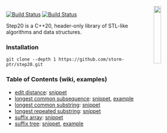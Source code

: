 <img align="right" src="https://user-images.githubusercontent.com/3381451/40880432-5b9e7086-66b9-11e8-9718-4b1ea4eae317.png" width="20%">

[![Build Status](https://app.travis-ci.com/storm-ptr/step20.svg?branch=main)](https://app.travis-ci.com/github/storm-ptr/step20)
[![Build Status](https://ci.appveyor.com/api/projects/status/github/storm-ptr/step20?svg=true&branch=main)](https://ci.appveyor.com/project/storm-ptr/step20/branch/main)

Step20 is a C++20, header-only library of STL-like algorithms and data structures.

### Installation

    git clone --depth 1 https://github.com/storm-ptr/step20.git

### Table of Contents (wiki, examples)

* [edit distance](https://en.wikipedia.org/wiki/Levenshtein_distance):
  [snippet](https://github.com/storm-ptr/step20/blob/master/test/main.cpp#L134-L141)
* [longest common subsequence</summary>](https://en.wikipedia.org/wiki/Longest_common_subsequence_problem):
  [snippet](https://github.com/storm-ptr/step20/blob/master/test/main.cpp#L299-L303),
  [example](https://github.com/storm-ptr/step20/blob/master/example/diff/diff.hpp#L48-L67)
* [longest common substring](https://en.wikipedia.org/wiki/Longest_common_substring_problem):
  [snippet](https://github.com/storm-ptr/step20/blob/master/test/main.cpp#L320-L324)
* [longest repeated substring](https://en.wikipedia.org/wiki/Longest_repeated_substring_problem):
  [snippet](https://github.com/storm-ptr/step20/blob/master/test/main.cpp#L366-L368)
* [suffix array](https://en.wikipedia.org/wiki/Suffix_array):
  [snippet](https://github.com/storm-ptr/step20/blob/master/test/main.cpp#L399-L400)
* [suffix tree](https://en.wikipedia.org/wiki/Suffix_tree):
  [snippet](https://github.com/storm-ptr/step20/blob/master/test/main.cpp#L473-L474),
  [example](https://github.com/storm-ptr/step20/blob/master/example/suffix_tree_viz/suffix_tree_viz.hpp#L15-L43)
